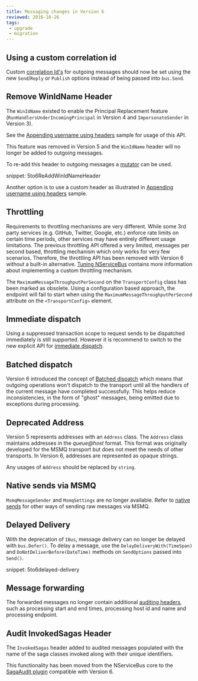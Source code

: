 ```yaml
---
title: Messaging changes in Version 6
reviewed: 2016-10-26
tags:
 - upgrade
 - migration
---
```



## Using a custom correlation id

Custom [correlation Id's](/nservicebus/messaging/headers.md#messaging-interaction-headers-nservicebus-correlationid) for outgoing messages should now be set using the new `Send`/`Reply` or `Publish` options instead of being passed into `bus.Send`.


## Remove WinIdName Header

The `WinIdName` existed to enable the Principal Replacement feature (`RunHandlersUnderIncomingPrincipal` in Version 4 and `ImpersonateSender` in Version 3).

See the [Appending username using headers](/samples/username-header/) sample for usage of this API.

This feature was removed in Version 5 and the `WinIdName` header will no longer be added to outgoing messages.

To re-add this header to outgoing messages a [mutator](/nservicebus/pipeline/message-mutators.md) can be used.

snippet: 5to6ReAddWinIdNameHeader

Another option is to use a custom header as illustrated in [Appending username using headers](/samples/username-header/) sample.


## Throttling

Requirements to throttling mechanisms are very different. While some 3rd party services (e.g. GitHub, Twitter, Google, etc.) enforce rate limits on certain time periods, other services may have entirely different usage limitations. The previous throttling API offered a very limited, messages per second based, throttling mechanism which only works for very few scenarios. Therefore, the throttling API has been removed with Version 6 without a built-in alternative. [Tuning NServiceBus](/nservicebus/operations/tuning.md) contains more information about implementing a custom throttling mechanism.

The `MaximumMessageThroughputPerSecond` on the `TransportConfig` class has been marked as obsolete. Using a configuration based approach, the endpoint will fail to start when using the `MaximumMessageThroughputPerSecond` attribute on the `<TransportConfig>` element.


## Immediate dispatch

Using a suppressed transaction scope to request sends to be dispatched immediately is still supported. However it is recommend to switch to the new explicit API for [immediate dispatch](/nservicebus/messaging/send-a-message.md#dispatching-a-message-immediately).


## Batched dispatch

Version 6 introduced the concept of [Batched dispatch](/nservicebus/messaging/batched-dispatch.md) which means that outgoing operations won't dispatch to the transport until all the handlers of the current message have completed successfully. This helps reduce inconsistencies, in the form of "ghost" messages, being emitted due to exceptions during processing.


## Deprecated Address

Version 5 represents addresses with an `Address` class. The `Address` class maintains addresses in the *queue@host* format. This format was originally developed for the MSMQ transport but does not meet the needs of other transports. In Version 6, addresses are represented as opaque strings.

Any usages of `Address` should be replaced by `string`.


## Native sends via MSMQ

`MsmqMessageSender` and `MsmqSettings` are no longer available. Refer to [native sends](/nservicebus/msmq/operations-scripting.md#native-send) for other ways of sending raw messages via MSMQ.


## Delayed Delivery

With the deprecation of `IBus`, message delivery can no longer be delayed with `bus.Defer()`. To delay a message, use the `DelayDeliveryWith(TimeSpan)` and `DoNotDeliverBefore(DateTime)` methods on `SendOptions` passed into `Send()`.

snippet: 5to6delayed-delivery


## Message forwarding

The forwarded messages no longer contain additional [auditing headers](/nservicebus/operations/auditing.md#message-headers), such as processing start and end times, processing host id and name and processing endpoint.


## Audit InvokedSagas Header

The `InvokedSagas` header added to audited messages populated with the name of the saga classes invoked along with their unique identifiers.

This functionality has been moved from the NServiceBus core to the [SagaAudit plugin](/servicecontrol/plugins/saga-audit.md) compatible with Version 6.